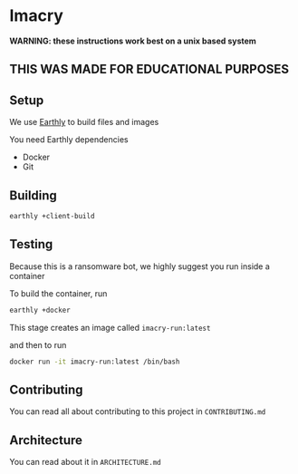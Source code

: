 # Imacry

**WARNING: these instructions work best on a unix based system**

## **THIS WAS MADE FOR EDUCATIONAL PURPOSES**

## Setup

We use [Earthly](https://earthly.dev) to build files and images

You need Earthly dependencies
* Docker
* Git 

## Building

``` sh
earthly +client-build
```

## Testing

Because this is a ransomware bot, we highly suggest you run inside a container

To build the container, run

``` sh
earthly +docker
```

This stage creates an image called `imacry-run:latest`

and then to run

``` sh
docker run -it imacry-run:latest /bin/bash
```

## Contributing
You can read all about contributing to this project in `CONTRIBUTING.md`

## Architecture
You can read about it in `ARCHITECTURE.md`
